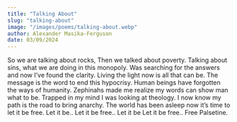 ```yaml
---
title: "Talking About"
slug: "talking-about"
image: "/images/poems/talking-about.webp"
author: Alexander Masika-Ferguson
date: 03/09/2024
---
```


So we are talking about rocks,
Then we talked about poverty.
Talking about sins,
what we are doing in this monopoly.
Was searching for the answers and now I’ve found the clarity.
Living the light now is all that can be.
The message is the word to end this hypocrisy.
Human beings have forgotten the ways of humanity.
Zephinahs made me realize my words can show man what to be.
Trapped in my mind I was looking at theology.
I now know my path is the road to bring anarchy.
The world has been asleep now it’s time to let it be free.
Let it be..
Let it be free..
Let it be
Let it be free..
Free Palsetine.